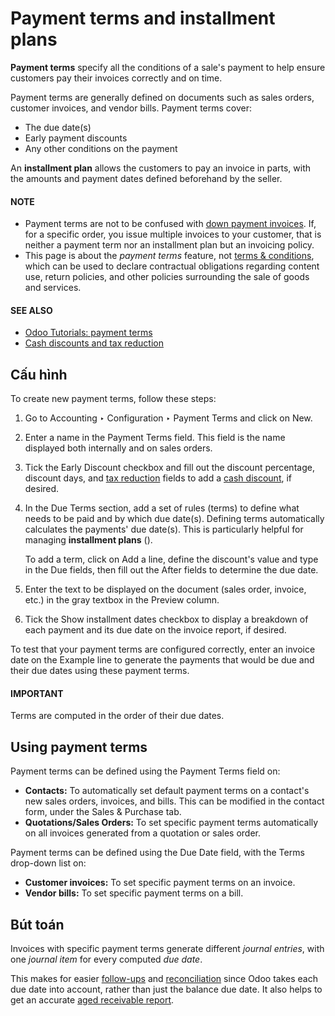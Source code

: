 # Payment terms and installment plans

**Payment terms** specify all the conditions of a sale's payment to help ensure customers pay their
invoices correctly and on time.

Payment terms are generally defined on documents such as sales orders, customer invoices, and
vendor bills. Payment terms cover:

- The due date(s)
- Early payment discounts
- Any other conditions on the payment

An **installment plan** allows the customers to pay an invoice in parts, with the amounts and
payment dates defined beforehand by the seller.

#### NOTE
- Payment terms are not to be confused with [down payment invoices](applications/sales/sales/invoicing/down_payment.md). If, for a specific order, you issue
  multiple invoices to your customer, that is neither a payment term nor an installment plan but
  an invoicing policy.
- This page is about the *payment terms* feature, not [terms & conditions](applications/finance/accounting/customer_invoices/terms_conditions.md), which can be used to declare contractual obligations regarding content
  use, return policies, and other policies surrounding the sale of goods and services.

#### SEE ALSO
- [Odoo Tutorials: payment terms](https://www.odoo.com/slides/slide/payment-terms-1679)
- [Cash discounts and tax reduction](applications/finance/accounting/customer_invoices/cash_discounts.md)

## Cấu hình

To create new payment terms, follow these steps:

1. Go to Accounting ‣ Configuration ‣ Payment Terms and click on
   New.
2. Enter a name in the Payment Terms field. This field is the name displayed both
   internally and on sales orders.
3. Tick the Early Discount checkbox and fill out the discount percentage, discount days,
   and [tax reduction](applications/finance/accounting/customer_invoices/cash_discounts.md#cash-discounts-tax-reductions) fields to add a [cash discount](applications/finance/accounting/customer_invoices/cash_discounts.md), if desired.
4. In the Due Terms section, add a set of rules (terms) to define what needs to be paid
   and by which due date(s). Defining terms automatically calculates the payments' due date(s). This
   is particularly helpful for managing **installment plans** ().

   To add a term, click on Add a line, define the discount's value and type in the
   Due fields, then fill out the After fields to determine the due date.
5. Enter the text to be displayed on the document (sales order, invoice, etc.) in the gray textbox
   in the Preview column.
6. Tick the Show installment dates checkbox to display a breakdown of each payment and
   its due date on the invoice report, if desired.

To test that your payment terms are configured correctly, enter an invoice date on the
Example line to generate the payments that would be due and their due dates
using these payment terms.

#### IMPORTANT
Terms are computed in the order of their due dates.

## Using payment terms

Payment terms can be defined using the Payment Terms field on:

- **Contacts:** To automatically set default payment terms on a contact's new sales orders,
  invoices, and bills. This can be modified in the contact form, under the Sales &
  Purchase tab.
- **Quotations/Sales Orders:** To set specific payment terms automatically on all invoices generated
  from a quotation or sales order.

Payment terms can be defined using the Due Date field, with the Terms
drop-down list on:

- **Customer invoices:** To set specific payment terms on an invoice.
- **Vendor bills:** To set specific payment terms on a bill.

## Bút toán

Invoices with specific payment terms generate different *journal entries*, with one *journal item*
for every computed *due date*.

This makes for easier [follow-ups](applications/finance/accounting/payments/follow_up.md) and
[reconciliation](applications/finance/accounting/bank/reconciliation.md) since Odoo takes each
due date into account, rather than just the balance due date. It also helps to get an accurate
[aged receivable report](applications/finance/accounting/customer_invoices.md#accounting-invoices-aging-report).

